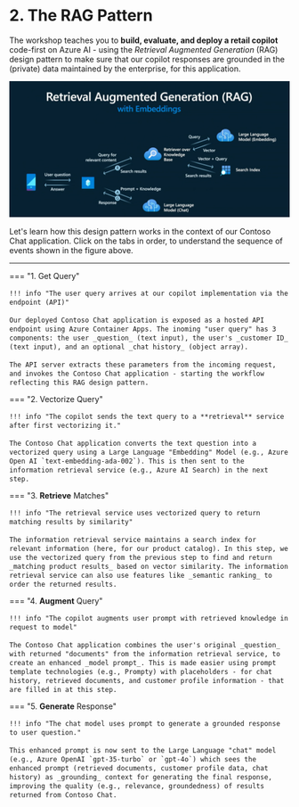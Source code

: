 # 2. The RAG Pattern

The workshop teaches you to **build, evaluate, and deploy a retail copilot** code-first on Azure AI - using the _Retrieval Augmented Generation_ (RAG) design pattern to make sure that our copilot responses are grounded in the (private) data maintained by the enterprise, for this application.

![RAG](./../../img/rag-design-pattern.png)
 

Let's learn how this design pattern works in the context of our Contoso Chat application. Click on the tabs in order, to understand the sequence of events shown in the figure above.

---

=== "1. Get Query"

    !!! info "The user query arrives at our copilot implementation via the endpoint (API)"

    Our deployed Contoso Chat application is exposed as a hosted API endpoint using Azure Container Apps. The inoming "user query" has 3 components: the user _question_ (text input), the user's _customer ID_ (text input), and an optional _chat history_ (object array).

    The API server extracts these parameters from the incoming request, and invokes the Contoso Chat application - starting the workflow reflecting this RAG design pattern.

=== "2. Vectorize Query" 

    !!! info "The copilot sends the text query to a **retrieval** service after first vectorizing it."

    The Contoso Chat application converts the text question into a vectorized query using a Large Language "Embedding" Model (e.g., Azure Open AI `text-embedding-ada-002`). This is then sent to the information retrieval service (e.g., Azure AI Search) in the next step.

=== "3. **Retrieve** Matches"

    !!! info "The retrieval service uses vectorized query to return matching results by similarity"

    The information retrieval service maintains a search index for relevant information (here, for our product catalog). In this step, we use the vectorized query from the previous step to find and return _matching product results_ based on vector similarity. The information retrieval service can also use features like _semantic ranking_ to order the returned results.

=== "4. **Augment** Query"

    !!! info "The copilot augments user prompt with retrieved knowledge in request to model"

    The Contoso Chat application combines the user's original _question_ with returned "documents" from the information retrieval service, to create an enhanced _model prompt_. This is made easier using prompt template technologies (e.g., Prompty) with placeholders - for chat history, retrieved documents, and customer profile information - that are filled in at this step.
    

=== "5. **Generate** Response"

    !!! info "The chat model uses prompt to generate a grounded response to user question."

    This enhanced prompt is now sent to the Large Language "chat" model (e.g., Azure OpenAI `gpt-35-turbo` or `gpt-4o`) which sees the enhanced prompt (retrieved documents, customer profile data, chat history) as _grounding_ context for generating the final response, improving the quality (e.g., relevance, groundedness) of results returned from Contoso Chat.